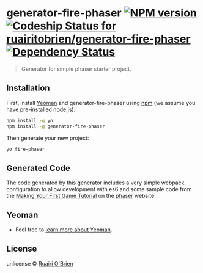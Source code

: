 # generator-fire-phaser [![NPM version][npm-image]][npm-url] [ ![Codeship Status for ruairitobrien/generator-fire-phaser](https://app.codeship.com/projects/81ba7c80-8699-0134-9909-6a0fea6e4973/status?branch=master)](https://app.codeship.com/projects/183488) [![Dependency Status][daviddm-image]][daviddm-url]
> Generator for simple phaser starter project.

## Installation

First, install [Yeoman](http://yeoman.io) and generator-fire-phaser using [npm](https://www.npmjs.com/) (we assume you have pre-installed [node.js](https://nodejs.org/)).

```bash
npm install -g yo
npm install -g generator-fire-phaser
```

Then generate your new project:

```bash
yo fire-phaser
```

## Generated Code

The code generated by this generator includes a very simple webpack configuration to allow development with es6 and some sample code
from the [Making Your First Game Tutorial](https://phaser.io/tutorials/making-your-first-phaser-game) on the [phaser](https://phaser.io/) website.

## Yeoman

 * Feel free to [learn more about Yeoman](http://yeoman.io/).

## License

unlicense © [Ruairi O&#39;Brien](http://ruairitobrien.github.io/)

[npm-image]: https://badge.fury.io/js/generator-fire-phaser.svg
[npm-url]: https://npmjs.org/package/generator-fire-phaser
[daviddm-image]: https://david-dm.org/ruairitobrien/generator-fire-phaser.svg?theme=shields.io
[daviddm-url]: https://david-dm.org/ruairitobrien/generator-fire-phaser
